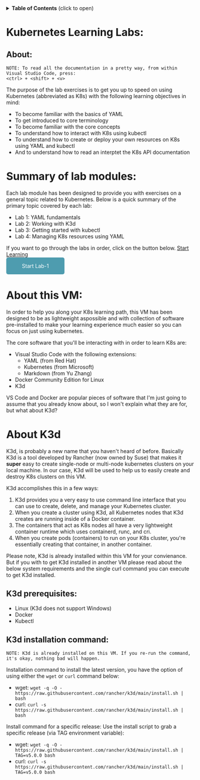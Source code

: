 <style>
a.button {
  /* use inline-block because it respects padding */
  display: inline-block;
  /* padding creates clickable area around text (top/bottom, left/right) */
  padding: 1em 3em;
  /* round corners */
  border-radius: 5px;
  /* remove underline */
  text-decoration: none;
  /* set colors */
  color: white;
  background-color: #4E9CAF;
}
mdButton {
  /* use inline-block because it respects padding */
  display: inline-block;
  /* padding creates clickable area around text (top/bottom, left/right) */
  padding: 1em 3em;
  /* round corners */
  border-radius: 5px;
  /* remove underline */
  text-decoration: none;
  /* set colors */
  color: white;
  background-color: #4E9CAF;
}
</style>

<details>
<summary><b>Table of Contents</b> (click to open)</summary>
<!-- MarkdownTOC -->

- [Kubernetes Learning Labs:](#kubernetes-learning-labs)
  - [About:](#about)
- [Summary of lab modules:](#summary-of-lab-modules)
- [About this VM:](#about-this-vm)
- [About K3d](#about-k3d)
  - [K3d prerequisites:](#k3d-prerequisites)
  - [K3d installation command:](#k3d-installation-command)

<!-- /MarkdownTOC -->
</details>

# Kubernetes Learning Labs:

About:
---
    NOTE: To read all the documentation in a pretty way, from within Visual Studio Code, press: 
    <ctrl> + <shift> + <v>

The purpose of the lab exercises is to get you up to speed on using Kubernetes (abbreviated as K8s) with the following learning objectives in mind:
- To become familiar with the basics of YAML
- To get introduced to core terminology
- To become familiar with the core concepts
- To understand how to interact with K8s using kubectl
- To understand how to create or deploy your own resources on K8s using YAML and kubectl
- And to understand how to read an interptet the K8s API documentation

# Summary of lab modules:
Each lab module has been designed to provide you with exercises on a general topic related to Kubernetes. Below is a quick summary of the primary topic covered by each lab:
  - Lab 1: YAML fundamentals
  - Lab 2: Working with K3d
  - Lab 3: Getting started with kubectl
  - Lab 4: Managing K8s resources using YAML

If you want to go through the labs in order, click on the button below.
[Start Learning](./lab1/README.md)
<br/><a href="./lab1/README.md" class="button">Start Lab-1</a>


# About this VM:
In order to help you along your K8s learning path, this VM has been designed to be as lightweight aspossible and with collection of software pre-installed to make your learning experience much easier so you can focus on just using kubernetes.

The core software that you'll be interacting with in order to learn K8s are:
- Visual Studio Code with the following extensions:
  - YAML (from Red Hat)
  - Kubernetes (from Microsoft)
  - Markdown (from Yu Zhang)
- Docker Community Edition for Linux
- K3d

VS Code and Docker are popular pieces of software that I'm just going to assume that you already know about, so I won't explain what they are for, but what about K3d?

# About K3d
K3d, is probably a new name that you haven't heard of before. Basically K3d is a tool developed by Rancher (now owned by Suse) that makes it **super** easy to create single-node or multi-node kubernetes clusters on your local machine. In our case, K3d will be used to help us to easily create and destroy K8s clusters on this VM.

K3d accomplishes this in a few ways:
  1. K3d provides you a very easy to use command line interface that you can use to create, delete, and manage your Kubernetes cluster.
  2. When you create a cluster using K3d, all Kubernetes nodes that K3d creates are running inside of a Docker container.
  3. The containers that act as K8s nodes all have a very lightweight container runtime which uses containerd, runc, and cri.
  4. When you create pods (containers) to run on your K8s cluster, you're essentially creating that container, in another container.

Please note, K3d is already installed within this VM for your convienance. But if you with to get K3d installed in another VM please read about the below system requirements and the single curl command you can execute to get K3d installed.
## K3d prerequisites:
  - Linux (K3d does not support Windows)
  - Docker
  - Kubectl
## K3d installation command:
    NOTE: K3d is already installed on this VM. If you re-run the command, it's okay, nothing bad will happen.
Installation command to install the latest version, you have the option of using either the `wget` or `curl` command below:
  - wget: `wget -q -O - https://raw.githubusercontent.com/rancher/k3d/main/install.sh | bash`
  - curl: `curl -s https://raw.githubusercontent.com/rancher/k3d/main/install.sh | bash`

Install command for a specific release:
Use the install script to grab a specific release (via TAG environment variable):

  - wget: `wget -q -O - https://raw.githubusercontent.com/rancher/k3d/main/install.sh | TAG=v5.0.0 bash`
  - curl: `curl -s https://raw.githubusercontent.com/rancher/k3d/main/install.sh | TAG=v5.0.0 bash`